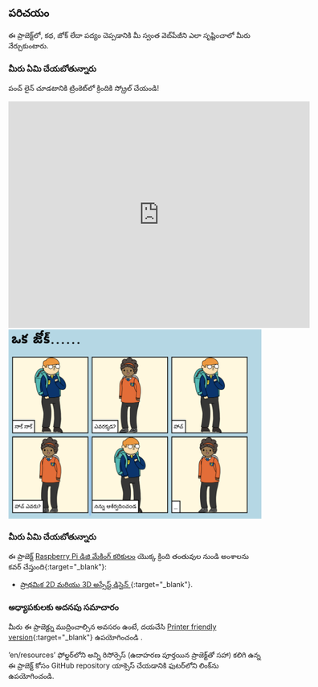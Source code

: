 ## పరిచయం

ఈ ప్రాజెక్ట్‌లో, కథ, జోక్ లేదా పద్యం చెప్పడానికి మీ స్వంత వెబ్‌పేజీని ఎలా సృష్టించాలో మీరు నేర్చుకుంటారు.

### మీరు ఏమి చేయబోతున్నారు

పంచ్ లైన్ చూడటానికి ట్రింకెట్‌లో క్రిందికి స్క్రోల్ చేయండి!

<div class="trinket">
  <iframe src="https://trinket.io/embed/html/c8afdef912?outputOnly=true&start=result" width="600" height="450" frameborder="0" marginwidth="0" marginheight="0" allowfullscreen>
  </iframe>
  <img src="images/story-final.png">
</div>

### మీరు ఏమి చేయబోతున్నారు

ఈ ప్రాజెక్ట్ [Raspberry Pi డిజి మేకింగ్ కరికులం](http://rpf.io/curriculum) యొక్క క్రింది తంతువుల నుండి అంశాలను కవర్ చేస్తుంది{:target="_blank"}:

+ [ ప్రాథమిక 2D మరియు 3D అస్సేస్ట్ డిసైన్ ](https://www.raspberrypi.org/curriculum/design/creator){:target="_blank"}.

### అధ్యాపకులకు అదనపు సమాచారం

మీరు ఈ ప్రాజెక్ట్ను ముద్రించాల్సిన అవసరం ఉంటే, దయచేసి [Printer friendly version](https://projects.raspberrypi.org/en/projects/tell-a-story/print){:target="_blank"} ఉపయోగించండి .

’en/resources’ ఫోల్డర్‌లోని అన్ని రిసోర్సెస్ (ఉదాహరణ పూర్తయిన ప్రాజెక్ట్‌తో సహా) కలిగి ఉన్న ఈ ప్రాజెక్ట్ కోసం GitHub repository యాక్సెస్ చేయడానికి ఫుటర్‌లోని లింక్‌ను ఉపయోగించండి.